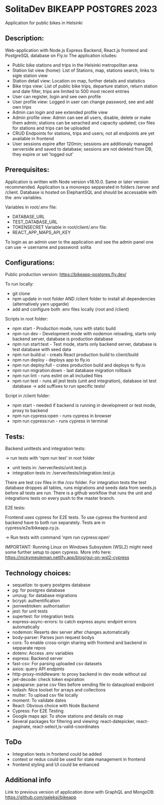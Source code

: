 # SolitaDev BIKEAPP POSTGRES 2023

Application for public bikes in Helsinki

## Description:

Web-application with Node.js Express Backend, React.js frontend and PostgreSQL database on Fly.io
The application icludes:

- Public bike stations and trips in the Helsinki metropolitan area
- Station list view (home): List of Stations, map, stations search, links to sigle station view
- Station detail view: Location on map, further details and statistics
- Bike trips view: List of public bike trips, departure station, return station and date filter, trips are limited to 500 most recent entries
- User can register, login and see own profile
- User profile view: Logged in user can change password, see and add own trips
- Admin can login and see extended profile view
- Admin profile view: Admin can see all users, disable, delete or make them admin; stations can be serached and capacity updated; csv files for stations and trips can be uploaded
- CRUD Endpoints for stations, trips and users; not all endpoints are yet available in frontend
- User sessions expire after 120min; sessions are additionaly managed serverside and saved to database; sessions are not deleted from DB, they expire or set 'logged out'

## Prerequisites:

Application is written with Node version v18.10.0. Same or later version recommended.
Application is a monorepo sepperated in folders /server and /client.
Database is hosted on ElephantSQL and should be accessable with the .env variables.

Variables in root/.env file:

- DATABASE_URL
- TEST_DATABASE_URL
- TOKENSECRET
  Variable in root/client/.env file:
- REACT_APP_MAPS_API_KEY

To login as an admin user to the application and see the admin panel one can use -> username and password: solita

## Configurations:

Public production version: https://bikeapp-postgres.fly.dev/

To run locally:

- git clone
- npm update in root folder AND /client folder to install all dependencies (alternatively yarn upgarde)
- add and configure both .env files locally (root and /client)

Scripts in root folder:

- npm start - Production mode, runs with static build
- npm run dev - Development mode with nodemon reloading, starts only backend server, database is production database
- npm run start:test - Test mode, starts only backend server, database is test database with seed data
- npm run build:ui - creats React production build to client/build
- npm run deploy - deploys app to fly.io
- npm run deploy:full - crates production build and deploys to fly.io
- npm run migration:down - last database migration rollback
- npm run lint - runs eslint on all included files
- npm run test - runs all jest tests (unit and integration), database ist test database -> add suffixes to run specific tests!

Script in /client folder:

- npm start - needed if backend is running in development or test mode, proxy to backend
- npm run cypress:open - runs cypress in browser
- npm run cypress:run - runs cypress in terminal

## Tests:

Backend unittests and integration tests:

-> run tests with 'npm run test' in root folder

- unit tests in: /server/tests/unit.test.js
- integration tests in: /server/tests/integration.test.js

There are test csv files in the /csv folder.
For integration tests the test database droppes all tables, runs migrations and seeds data from seeds.js before all tests are run.
There is a github workflow that runs the unit and integrations tests on every push to the master branch.

E2E tests:

Frontend uses cypress for E2E tests. To use cypress the frontend and backend have to both run separately. Tests are in cypress/e2e/bikeapp.cy.js.

-> Run tests with command 'npm run cypress:open'

IMPORTANT: Running Linux on Windows Subsystem (WSL2) might need some further setup to open cypress. More info here: https://nickymeuleman.netlify.app/blog/gui-on-wsl2-cypress

## Technology choices:

- sequelize: to query postgres database
- pg: for postgres database
- umzug: for database migrations
- bcrypt: authentification
- jsonwebtoken: authorisation
- jest: for unit tests
- supertest: for integration tests
- express-async-errors: to catch express async endpint errors automatically
- nodemon: Reserts dev server after changes automatically
- body-parser: Parses json request bodys
- cors: To enable cross-origin sharing with frontend and backend in sepparate repos
- dotenv: Access .env variables
- express: Backend server
- fast-csv: For parsing uploaded csv datasets
- axios: query API endpints
- http-proxy-middleware: to proxy backend in dev mode without ssl
- jwt-decode: check token expiration
- papaparse: parse csv files before sending file to dataupload endpoint
- lodash: Nice toolset for arrays and collections
- multer: To upload csv file locally
- moment: To validate dates
- React: Obvious choice with Node Backend
- Cypress: For E2E Testing
- Google maps api: To show stations and details on map
- Several packages for filtering and viewing: react-datepicker, react-paginate, react-select,is-valid-coordinates

## ToDo

- Integration tests in frontend could be added
- context or redux could be used for state management in frontend
- frontend styling and UI could be enhanced

## Additional info

Link to previous version of application done with GraphQL and MongoDB:
https://github.com/galeksi/bikeapp
